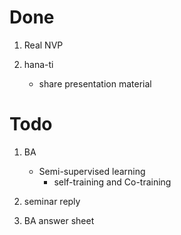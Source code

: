 # Done

1. Real NVP

2. hana-ti
    - share presentation material

# Todo

1. BA
    - Semi-supervised learning
       - self-training and Co-training

2. seminar reply

3. BA answer sheet
